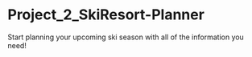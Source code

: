 # Project_2_SkiResort-Planner
Start planning your upcoming ski season with all of the information you need! 
